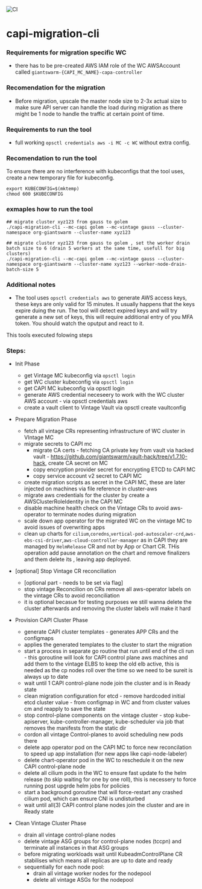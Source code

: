 ![CI](https://github.com/giantswarm/capi-migration-cli/actions/workflows/ci.yaml/badge.svg)


# capi-migration-cli

### Requirements for migration specific WC
- there has to be pre-created AWS IAM role of the WC AWSAccount called `giantswarm-{CAPI_MC_NAME}-capa-controller`

### Recomendation for the migration
- Before migration, upscale the master node size to 2-3x actual size to make sure API server can handle the load during migration as there might be 1 node to handle the traffic at certain point of time.

### Requirements to run the tool
- full working `opsctl credentials aws -i MC -c WC` without extra config.

### Recomendation to run the tool
To ensure there are no interference with kubeconfigs that the tool uses, create a new temporary file for kubeconfig.
```
export KUBECONFIG=$(mktemp)
chmod 600 $KUBECONFIG
```

### exmaples how to run the tool

```
## migrate cluster xyz123 from gauss to golem
./capi-migration-cli --mc-capi golem --mc-vintage gauss --cluster-namespace org-giantswarm --cluster-name xyz123

## migrate cluster xyz123 from gauss to golem , set the worker drain batch size to 6 (drain 5 workers at the same time, usefull for big clusters)
./capi-migration-cli --mc-capi golem --mc-vintage gauss --cluster-namespace org-giantswarm --cluster-name xyz123 --worker-node-drain-batch-size 5
```

### Additional notes
*  The tool uses `opsctl credentials aws` to generate AWS access keys, these keys are only valid for 15 minutes. It usually happens that the keys expire duing the run. The tool will detect expired keys and will try generate a new set of keys, this will require additional entry of you MFA token. You should watch the oputput and react to it.

This tools executed folowing steps
### Steps:

* Init Phase
  * get Vintage MC kubeconfig via `opsctl login`
  * get WC cluster kubeconfig via `opsctl login`
  * get CAPI MC kubeconfig via opsctl login
  * generate AWS credential neceseery to work with the WC cluster AWS account - via opsctl credentials aws
  * create a vault client to Vintage Vault via opsctl create vaultconfig

* Prepare Migration Phase
  * fetch all vintage CRs  representing infrastructure of WC cluster in VIntage MC
  * migrate secrets to CAPI mc 
    * migrate CA certs - fetching CA private key from vault via hacked vault - https://github.com/giantswarm/vault-hack/tree/v1.7.10-hack, create CA secret on MC
    * copy encryption provider secret for encrypting ETCD to CAPI MC
    * copy service account v2 secret to CAPI MC
  * create migration scripts as secret in the CAPI MC, these are later injected on machines via file reference in cluster-aws
  * migrate aws credentials for the cluster by create a AWSClusterRoleIdentity in the CAPI MC
  * disable machine health check on the Vintage CRs to avoid aws-operator to terminate nodes during migration
  * scale down app operator for the migrated WC on the vintage MC to avoid issues of overwriting apps
  * clean up charts for `cilium`,`coredns`,`vertical-pod-autoscaler-crd`,`aws-ebs-csi-driver`,`aws-cloud-controller-manager` as in CAPI they are managed by `HelmRelease` CR and not by App or Chart CR. THis operation add pause annotation on the chart and remove finalizers and them delete its , leaving app deployed.

* [optional] Stop Vintage CR reconciliation
  * [optional part - needs to be set via flag] 
  * stop vintage Reconcilion on CRs remove all aws-operator labels on the vintage CRs to avoid reconciliation
  * it is optional becasue for testing purposes we still wanna delete the cluster afterwards and removing the cluster labels will make it hard

* Provision CAPI Cluster Phase
  * generate CAPI cluster templates - generates APP CRs and the configmaps
  * applies the generated templates to the cluster to start the migration
  * start a process in separate go routine that run until end of the cli run - this goroutine will look for CAPI control plane aws machines and add them to the vintage ELBS to keep the old elb active, this is needed as the cp nodes roll over the time so we need to be sureit is always up to date
  * wait until 1 CAPI control-plane node join the cluster and is in Ready state
  * clean migration configuration for etcd - remove hardcoded initial etcd cluster value - from configmap in WC and from cluster values cm and reapply to save the state
  * stop control-plane components on the vintage cluster - stop kube-apiserver, kube-controller-manager, kube-scheduler via job that removes the manifests from the static dir
  * cordon all vintage Control-planes to avoid scheduling new pods there
  * delete app operator pod on the CAPI MC to force new reconcilation to speed up app installation (for new apps like capi-node-labeler)
  * delete chart-operator pod in the WC to reschedule it on the new CAPI control-plane node
  * delete all cilium pods in the WC to ensure fast update fo the helm release (to skip waiting for one by one roll), this is necessery to force running post upgrde helm jobs for policies
  * start a background goroutine that will force-restart any crashed cilium pod, which can ensure CNI is undisturbed
  * wait until all(3) CAPI control plane nodes join the cluster and are in Ready state

* Clean Vintage Cluster Phase
  * drain all vintage control-plane nodes
  * delete vintage ASG groups for control-plane nodes (tccpn) and terminate all instances in that ASG groups
  *  before migrating workloads wait until KubeadmControlPlane CR stabilises which means  all replicas are up to date and ready
  * sequentially for each node pool:
    * drain all vintage worker nodes for the nodepool
    * delete all vintage ASGs for the nodepool

   

